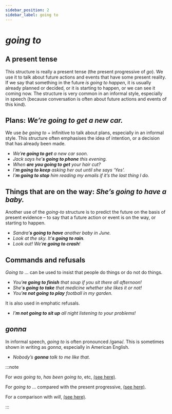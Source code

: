 ```yaml
---
sidebar_position: 2
sidebar_label: going to
---
```


# *going to*

## A present tense

This structure is really a present tense (the present progressive of *go*). We use it to talk about future actions and events that have some present reality. If we say that something in the future *is going to happen*, it is usually already planned or decided, or it is starting to happen, or we can see it coming now. The structure is very common in an informal style, especially in speech (because conversation is often about future actions and events of this kind).

## Plans: *We’re going to get a new car.*

We use *be going to* + infinitive to talk about plans, especially in an informal style. This structure often emphasises the idea of intention, or a decision that has already been made.

- *We’**re going to get** a new car soon.*
- *Jack says he’**s going to phone** this evening.*
- *When **are you going to get** your hair cut?*
- *I’**m going to keep** asking her out until she says ‘Yes’.*
- *I’**m going to stop** him reading my emails if it’s the last thing I do.*

## Things that are on the way: *She’s going to have a baby.*

Another use of the *going-to* structure is to predict the future on the basis of present evidence – to say that a future action or event is on the way, or starting to happen.

- *Sandra’**s going to have** another baby in June.*
- *Look at the sky. It’**s going to rain**.*
- *Look out! We’**re going to crash**!*

## Commands and refusals

*Going to* … can be used to insist that people do things or do not do things.

- *You’**re going to finish** that soup if you sit there all afternoon!*
- *She’**s going to take** that medicine whether she likes it or not!*
- *You’**re not going to play** football in my garden.*

It is also used in emphatic refusals.

- *I’**m not going to sit up** all night listening to your problems!*

## *gonna*

In informal speech, *going to* is often pronounced /gənə/. This is sometimes shown in writing as *gonna*, especially in American English.

- *Nobody’s **gonna** talk to me like that.*

:::note

For *was going to*, *has been going to*, etc, [(see here)](./future-in-the-past).

For *going to* … compared with the present progressive, [(see here)](./present-progressive-for-future#present-progressive-and-going-to-differences).

For a comparison with *will*, [(see here)](./will-going-to-and-present-progressive-advanced-points).

:::
